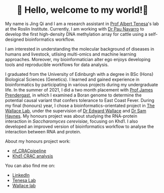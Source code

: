 # <div align="center">👋 Hello, welcome to my world!👋</div>

My name is Jing Qi and I am a research assistant in [Prof Albert Tenesa](https://www.ed.ac.uk/profile/albert-tenesa)'s lab at the Roslin Institute. Currently, I am working with [Dr Pau Navarro](https://www.ed.ac.uk/profile/pau-navarro) to develop the first high-density DNA methylation array for cattle using a self-designed bioinformatics workflow. 

I am interested in understanding the molecular background of diseases in humans and livestock, utlising multi-omics and machine learning approaches. Moreover, my bioinformatician alter ego enjoys developing tools and reproducible workflows for data analysis.

I graduated from the University of Edinburgh with a degree in BSc (Hons) Biological Sciences (Genetics). I learned and gained experience in bioinformatics by participating in various projects during my undergraduate life. In the summer of 2021, I did a two month placement with [Prof James Prendergast](https://www.ed.ac.uk/profile/james-prendergast), in which I examined a Boran genome to determine the potential causal variant that confers tolerance to East Coast Fever. During my final (honours) year, I chose a bioinformatics-orientated project in [The Wallace Lab](https://ewallace.github.io/), under the supervision of [Dr Edward Wallace](https://ewallace.github.io/team/edward-wallace) and [Dr Sam Haynes](https://ewallace.github.io/team/samuel-haynes). My honours project was about studying the RNA-protein interaction in *Saccharomyces cerevisiae*, focusing on Khd1. I also developed an improved version of bioinformatics workflow to analyse the interaction between RNA and protein.  

About my honours project work:
 - [nf_CRACpipeline](https://github.com/JingQiChong/nf_CRACpipeline)
 - [Khd1 CRAC analysis](https://github.com/JingQiChong/Khd1_CRAC_analysis)

You can also find me on: 
  - [LinkedIn](https://www.linkedin.com/in/jing-qi-chong-2b0a7919a)
  - [Tenesa Lab](https://vet.ed.ac.uk/roslin/research/divisions/quantitative-biology/quantitative-genetics-complex-traits/people)
  - [Wallace lab](https://ewallace.github.io/team/jingqi-chong)
